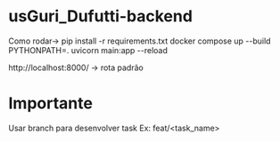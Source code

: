 # usGuri_Dufutti-backend
Como rodar->
pip install -r requirements.txt
docker compose up --build
PYTHONPATH=. uvicorn main:app --reload

http://localhost:8000/ -> rota padrão

# Importante

Usar branch para desenvolver task Ex: feat/<task_name>
